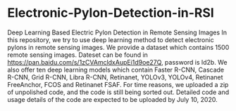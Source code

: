 # Electronic-Pylon-Detection-in-RSI
Deep Learning Based Electric Pylon Detection in Remote Sensing Images
In this repository, we try to use deep learning method to detect electronic pylons in remote sensing images. We provide a dataset which contains 1500 remote sensing images. Dateset can be found in https://pan.baidu.com/s/1zCVAmcldxAupEi1d9oe27Q, password is ld2b.
We also offer ten deep learning models which contain Faster R-CNN, Cascade R-CNN, Grid R-CNN, Libra R-CNN, Retinanet, YOLOv3, YOLOv4, Retinanet FreeAnchor, FCOS and Retinanet FSAF.
For time reasons, we uploaded a zip of unpolished code, and the code is still being sorted out. Detailed code and usage details of the code are expected to be uploaded by July 10, 2020.
